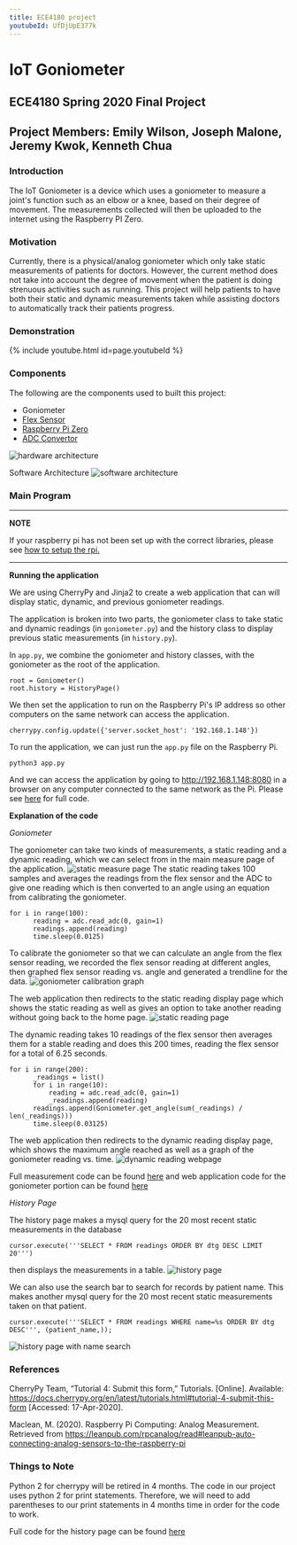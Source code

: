 ```yaml
---
title: ECE4180 project
youtubeId: UfDjUpE377k
---
```


# IoT Goniometer

## ECE4180 Spring 2020 Final Project

## Project Members: Emily Wilson, Joseph Malone, Jeremy Kwok, Kenneth Chua

### Introduction

The IoT Goniometer is a device which uses a goniometer to measure a joint's function such as an elbow or a knee, based on their degree of movement. The measurements collected will then be uploaded to the internet using the Raspberry PI Zero.

### Motivation

Currently, there is a physical/analog goniometer which only take static measurements of patients for doctors. However, the current method does not take into account the degree of movement when the patient is doing strenuous activities such as running. This project will help patients to have both their static and dynamic measurements taken while assisting doctors to automatically track their patients progress.

### Demonstration

{% include youtube.html id=page.youtubeId %}

### Components

The following are the components used to built this project:
* Goniometer
* [Flex Sensor](https://os.mbed.com/components/Flex-Sensor/)
* [Raspberry Pi Zero](https://www.sparkfun.com/products/14277)
* [ADC Convertor](https://www.adafruit.com/product/1085)

![hardware architecture](https://github.com/ece4180/ece4180.github.io/raw/master/public/images/hardware_architecture.jpg)


Software Architecture
![software architecture](https://github.com/ece4180/ece4180.github.io/raw/master/public/images/software_architecture.png)

### Main Program
---
**NOTE**

If your raspberry pi has not been set up with the correct libraries, please see [how to setup the rpi.](/setup.md)

---
**Running the application**

We are using CherryPy and Jinja2 to create a web application that can will display static, dynamic, and previous goniometer readings.

The application is broken into two parts, the goniometer class to take static and dynamic readings (in `goniometer.py`) and the history class to display previous static measurements (in `history.py`).

In `app.py`, we combine the goniometer and history classes, with the goniometer as the root of the application.
```
root = Goniometer()
root.history = HistoryPage()
```
We then set the application to run on the Raspberry Pi's IP address so other computers on the same network can access the application.
```
cherrypy.config.update({'server.socket_host': '192.168.1.148'})
```
To run the application, we can just run the `app.py` file on the Raspberry Pi.
```
python3 app.py
```
And we can access the application by going to http://192.168.1.148:8080 in a browser on any computer connected to the same network as the Pi.
Please see [here](https://github.com/ece4180/ece4180.github.io/blob/master/app.py) for full code.

**Explanation of the code**

*Goniometer*

The goniometer can take two kinds of measurements, a static reading and a dynamic reading, which we can select from in the main measure page of the application.
![static measure page](https://github.com/ece4180/ece4180.github.io/raw/master/public/images/static_measure_page.png)
The static reading takes 100 samples and averages the readings from the flex sensor and the ADC to give one reading which is then converted to an angle using an equation from calibrating the goniometer.
```
for i in range(100):
      reading = adc.read_adc(0, gain=1)
      readings.append(reading)
      time.sleep(0.0125)
```

To calibrate the goniometer so that we can calculate an angle from the flex sensor reading, we recorded the flex sensor reading at different angles, then graphed flex sensor reading vs. angle and generated a trendline for the data.
![goniometer calibration graph](https://github.com/ece4180/ece4180.github.io/raw/master/public/images/calibration_graph.png)

The web application then redirects to the static reading display page which shows the static reading as well as gives an option to take another reading without going back to the home page.
![static reading page](https://github.com/ece4180/ece4180.github.io/raw/master/public/images/static_screenshot.png)

The dynamic reading takes 10 readings of the flex sensor then averages them for a stable reading and does this 200 times, reading the flex sensor for a total of 6.25 seconds.
```
for i in range(200):
      _readings = list()
      for i in range(10):
          reading = adc.read_adc(0, gain=1)
          _readings.append(reading)
      readings.append(Goniometer.get_angle(sum(_readings) / len(_readings)))
      time.sleep(0.03125)
```
The web application then redirects to the dynamic reading display page, which shows the maximum angle reached as well as a graph of the goniometer reading vs. time.
![dynamic reading webpage](https://github.com/ece4180/ece4180.github.io/raw/master/public/images/dynamic_screenshot.png)

Full measurement code can be found [here](https://github.com/ece4180/ece4180.github.io/blob/master/recordadc.py) and web application code for the goniometer portion can be found [here](https://github.com/ece4180/ece4180.github.io/blob/master/goniometer.py)

*History Page*

The history page makes a mysql query for the 20 most recent static measurements in the database
```
cursor.execute('''SELECT * FROM readings ORDER BY dtg DESC LIMIT 20''')
```
then displays the measurements in a table.
![history page](https://github.com/ece4180/ece4180.github.io/raw/master/public/images/history_page.png)

We can also use the search bar to search for records by patient name. This makes another mysql query for the 20 most recent static measurements taken on that patient.
```
cursor.execute('''SELECT * FROM readings WHERE name=%s ORDER BY dtg DESC''', (patient_name,));
```
![history page with name search](https://github.com/ece4180/ece4180.github.io/raw/master/public/images/history_name_search.png)

### References
CherryPy Team, “Tutorial 4: Submit this form,” Tutorials. [Online]. Available: https://docs.cherrypy.org/en/latest/tutorials.html#tutorial-4-submit-this-form [Accessed: 17-Apr-2020].

Maclean, M. (2020). Raspberry Pi Computing: Analog Measurement. Retrieved from https://leanpub.com/rpcanalog/read#leanpub-auto-connecting-analog-sensors-to-the-raspberry-pi

### Things to Note
Python 2 for cherrypy will be retired in 4 months. The code in our project uses python 2 for print statements. Therefore, we will need to add parentheses to our print statements in 4 months time in order for the code to work.


Full code for the history page can be found [here](https://github.com/ece4180/ece4180.github.io/raw/master/history.py)
